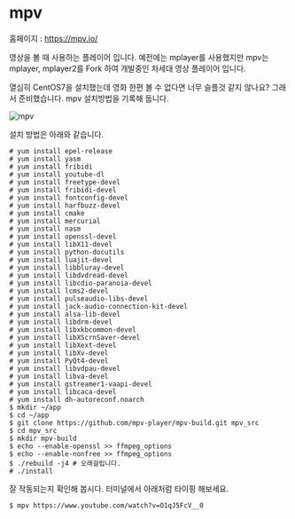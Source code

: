 # mpv
홈페이지 : https://mpv.io/

영상을 볼 때 사용하는 플레이어 입니다. 예전에는 mplayer를 사용했지만 mpv는 mplayer, mplayer2를 Fork 하여 개발중인 차세대 영상 플레이어 입니다.

열심히 CentOS7을 설치했는데 영화 한편 볼 수 없다면 너무 슬플것 같지 않나요?
그래서 준비했습니다. mpv 설치방법을 기록해 둡니다.

![mpv](https://mpv.io/images/mpv-screenshot-34cd36ae.jpg)

설치 방법은 아래와 같습니다.
```
# yum install epel-release
# yum install yasm
# yum install fribidi
# yum install youtube-dl
# yum install freetype-devel
# yum install fribidi-devel
# yum install fontconfig-devel
# yum install harfbuzz-devel
# yum install cmake
# yum install mercurial
# yum install nasm
# yum install openssl-devel
# yum install libX11-devel
# yum install python-docutils
# yum install luajit-devel
# yum install libbluray-devel
# yum install libdvdread-devel
# yum install libcdio-paranoia-devel
# yum install lcms2-devel
# yum install pulseaudio-libs-devel
# yum install jack-audio-connection-kit-devel
# yum install alsa-lib-devel
# yum install libdrm-devel
# yum install libxkbcommon-devel
# yum install libXScrnSaver-devel
# yum install libXext-devel
# yum install libXv-devel
# yum install PyQt4-devel
# yum install libvdpau-devel
# yum install libva-devel
# yum install gstreamer1-vaapi-devel
# yum install libcaca-devel
# yum install dh-autoreconf.noarch
$ mkdir ~/app
$ cd ~/app
$ git clone https://github.com/mpv-player/mpv-build.git mpv_src
$ cd mpv_src
$ mkdir mpv-build
$ echo --enable-openssl >> ffmpeg_options
$ echo --enable-nonfree >> ffmpeg_options
$ ./rebuild -j4 # 오래걸립니다.
# ./install
```

잘 작동되는지 확인해 봅시다. 터미널에서 아래처럼 타이핑 해보세요.
```
$ mpv https://www.youtube.com/watch?v=O1qJ5FcV__0
```
